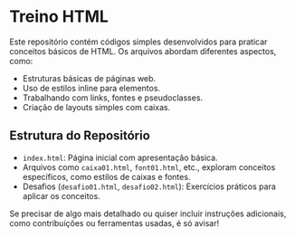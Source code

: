 # Treino HTML

Este repositório contém códigos simples desenvolvidos para praticar conceitos básicos de HTML. Os arquivos abordam diferentes aspectos, como:

- Estruturas básicas de páginas web.
- Uso de estilos inline para elementos.
- Trabalhando com links, fontes e pseudoclasses.
- Criação de layouts simples com caixas.

## Estrutura do Repositório

- `index.html`: Página inicial com apresentação básica.
- Arquivos como `caixa01.html`, `font01.html`, etc., exploram conceitos específicos, como estilos de caixas e fontes.
- Desafios (`desafio01.html`, `desafio02.html`): Exercícios práticos para aplicar os conceitos.


Se precisar de algo mais detalhado ou quiser incluir instruções adicionais, como contribuições ou ferramentas usadas, é só avisar!
